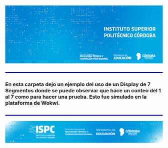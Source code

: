 ![banner](/assets/BannerElect.png)

![line](/assets/line.png)
### En esta carpeta dejo un ejemplo del uso de un Display de 7 Segmentos donde se puede observar que hace un conteo del 1 al 7 como para hacer una prueba. Esto fue simulado en la plataforma de Wokwi.
![line](/assets/line.png)

![logo](/assets/Curso%20ISPC.png)